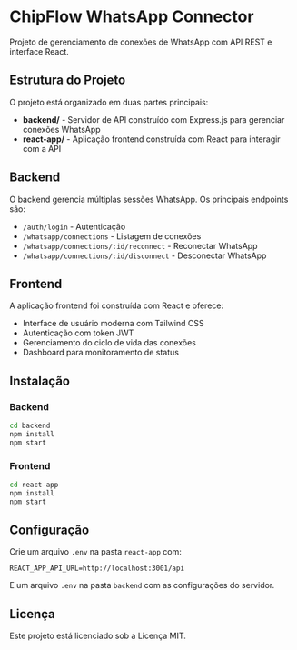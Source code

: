 # ChipFlow WhatsApp Connector

Projeto de gerenciamento de conexões de WhatsApp com API REST e interface React.

## Estrutura do Projeto

O projeto está organizado em duas partes principais:

- **backend/** - Servidor de API construído com Express.js para gerenciar conexões WhatsApp
- **react-app/** - Aplicação frontend construída com React para interagir com a API

## Backend

O backend gerencia múltiplas sessões WhatsApp. Os principais endpoints são:

- `/auth/login` - Autenticação
- `/whatsapp/connections` - Listagem de conexões
- `/whatsapp/connections/:id/reconnect` - Reconectar WhatsApp
- `/whatsapp/connections/:id/disconnect` - Desconectar WhatsApp

## Frontend

A aplicação frontend foi construída com React e oferece:

- Interface de usuário moderna com Tailwind CSS
- Autenticação com token JWT
- Gerenciamento do ciclo de vida das conexões
- Dashboard para monitoramento de status

## Instalação

### Backend

```bash
cd backend
npm install
npm start
```

### Frontend

```bash
cd react-app
npm install
npm start
```

## Configuração

Crie um arquivo `.env` na pasta `react-app` com:

```
REACT_APP_API_URL=http://localhost:3001/api
```

E um arquivo `.env` na pasta `backend` com as configurações do servidor.

## Licença

Este projeto está licenciado sob a Licença MIT.
